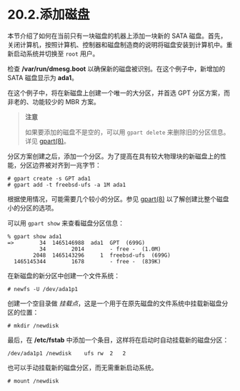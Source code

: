 # 20.2.添加磁盘

本节介绍了如何在当前只有一块磁盘的机器上添加一块新的 SATA 磁盘。首先，关闭计算机，按照计算机、控制器和磁盘制造商的说明将磁盘安装到计算机中。重新启动系统并切换至 `root` 用户。

检查 **/var/run/dmesg.boot** 以确保新的磁盘被识别。在这个例子中，新增加的 SATA 磁盘显示为 **ada1**。

在这个例子中，将在新磁盘上创建一个唯一的大分区，并首选 GPT 分区方案，而非老的、功能较少的 MBR 方案。

> **注意**
>
> 如果要添加的磁盘不是空的，可以用 `gpart delete` 来删除旧的分区信息。详见 [gpart(8)](https://www.freebsd.org/cgi/man.cgi?query=gpart&sektion=8&format=html)。

分区方案创建之后，添加一个分区。为了提高在具有较大物理块的新磁盘上的性能，分区边界被对齐到一兆字节：

```
# gpart create -s GPT ada1
# gpart add -t freebsd-ufs -a 1M ada1
```

根据使用情况，可能需要几个较小的分区。参见 [gpart(8)](https://www.freebsd.org/cgi/man.cgi?query=gpart&sektion=8&format=html) 以了解创建比整个磁盘小的分区的选项。

可以用 `gpart show` 来查看磁盘分区信息：

```
% gpart show ada1
=>        34  1465146988  ada1  GPT  (699G)
          34        2014        - free -  (1.0M)
        2048  1465143296     1  freebsd-ufs  (699G)
  1465145344        1678        - free -  (839K)
```

在新磁盘的新分区中创建一个文件系统：

```
# newfs -U /dev/ada1p1
```

创建一个空目录做 _挂载点_，这是一个用于在原先磁盘的文件系统中挂载新磁盘分区的位置：

```
# mkdir /newdisk
```

最后，在 **/etc/fstab** 中添加一个条目，这样将在启动时自动挂载新的磁盘分区：

```
/dev/ada1p1	/newdisk	ufs	rw	2	2
```

也可以手动挂载新的磁盘分区，而无需重新启动系统。

```
# mount /newdisk
```